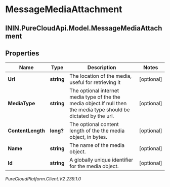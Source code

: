 # MessageMediaAttachment

## ININ.PureCloudApi.Model.MessageMediaAttachment

## Properties

|Name | Type | Description | Notes|
|------------ | ------------- | ------------- | -------------|
| **Url** | **string** | The location of the media, useful for retrieving it | [optional] |
| **MediaType** | **string** | The optional internet media type of the the media object.If null then the media type should be dictated by the url. | [optional] |
| **ContentLength** | **long?** | The optional content length of the the media object, in bytes. | [optional] |
| **Name** | **string** | The name of the media object. | [optional] |
| **Id** | **string** | A globally unique identifier for the media object. | [optional] |



_PureCloudPlatform.Client.V2 239.1.0_
